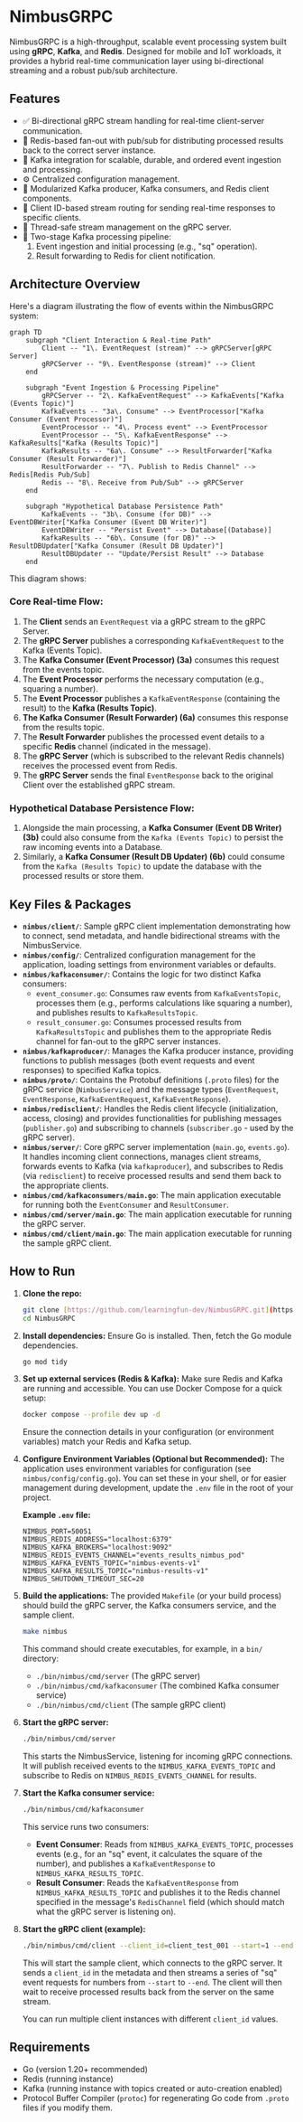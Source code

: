 # NimbusGRPC

NimbusGRPC is a high-throughput, scalable event processing system built using **gRPC**, **Kafka**, and **Redis**. Designed for mobile and IoT workloads, it provides a hybrid real-time communication layer using bi-directional streaming and a robust pub/sub architecture.

## Features

- ✅ Bi-directional gRPC stream handling for real-time client-server communication.
- 🚀 Redis-based fan-out with pub/sub for distributing processed results back to the correct server instance.
- 📡 Kafka integration for scalable, durable, and ordered event ingestion and processing.
- ⚙️ Centralized configuration management.
- 🧩 Modularized Kafka producer, Kafka consumers, and Redis client components.
- 📲 Client ID-based stream routing for sending real-time responses to specific clients.
- 🔐 Thread-safe stream management on the gRPC server.
- 🔄 Two-stage Kafka processing pipeline:
    1.  Event ingestion and initial processing (e.g., "sq" operation).
    1.  Result forwarding to Redis for client notification.

## Architecture Overview

Here's a diagram illustrating the flow of events within the NimbusGRPC system:
```mermaid
graph TD
    subgraph "Client Interaction & Real-time Path"
        Client -- "1\. EventRequest (stream)" --> gRPCServer[gRPC Server]
        gRPCServer -- "9\. EventResponse (stream)" --> Client
    end

    subgraph "Event Ingestion & Processing Pipeline"
        gRPCServer -- "2\. KafkaEventRequest" --> KafkaEvents["Kafka (Events Topic)"]
        KafkaEvents -- "3a\. Consume" --> EventProcessor["Kafka Consumer (Event Processor)"]
        EventProcessor -- "4\. Process event" --> EventProcessor
        EventProcessor -- "5\. KafkaEventResponse" --> KafkaResults["Kafka (Results Topic)"]
        KafkaResults -- "6a\. Consume" --> ResultForwarder["Kafka Consumer (Result Forwarder)"]
        ResultForwarder -- "7\. Publish to Redis Channel" --> Redis[Redis Pub/Sub]
        Redis -- "8\. Receive from Pub/Sub" --> gRPCServer
    end

    subgraph "Hypothetical Database Persistence Path"
        KafkaEvents -- "3b\. Consume (for DB)" --> EventDBWriter["Kafka Consumer (Event DB Writer)"]
        EventDBWriter -- "Persist Event" --> Database[(Database)]
        KafkaResults -- "6b\. Consume (for DB)" --> ResultDBUpdater["Kafka Consumer (Result DB Updater)"]
        ResultDBUpdater -- "Update/Persist Result" --> Database
    end
```

This diagram shows:

### Core Real-time Flow:

1. The **Client** sends an `EventRequest` via a gRPC stream to the gRPC Server.
1. The **gRPC Server** publishes a corresponding `KafkaEventRequest` to the Kafka (Events Topic).
1. The **Kafka Consumer (Event Processor) (3a)** consumes this request from the events topic.
1. The **Event Processor** performs the necessary computation (e.g., squaring a number).
1. The **Event Processor** publishes a `KafkaEventResponse` (containing the result) to the **Kafka (Results Topic)**.
1. **The Kafka Consumer (Result Forwarder) (6a)** consumes this response from the results topic.
1. The **Result Forwarder** publishes the processed event details to a specific **Redis** channel (indicated in the message).
1. The **gRPC Server** (which is subscribed to the relevant Redis channels) receives the processed event from Redis.
1. The **gRPC Server** sends the final `EventResponse` back to the original Client over the established gRPC stream.

### Hypothetical Database Persistence Flow:

1. Alongside the main processing, a **Kafka Consumer (Event DB Writer) (3b)** could also consume from the `Kafka (Events Topic)` to persist the raw incoming events into a Database.
1. Similarly, a **Kafka Consumer (Result DB Updater) (6b)** could consume from the `Kafka (Results Topic)` to update the database with the processed results or store them.

## Key Files & Packages

-   **`nimbus/client/`**: Sample gRPC client implementation demonstrating how to connect, send metadata, and handle bidirectional streams with the NimbusService.
-   **`nimbus/config/`**: Centralized configuration management for the application, loading settings from environment variables or defaults.
-   **`nimbus/kafkaconsumer/`**: Contains the logic for two distinct Kafka consumers:
    -   `event_consumer.go`: Consumes raw events from `KafkaEventsTopic`, processes them (e.g., performs calculations like squaring a number), and publishes results to `KafkaResultsTopic`.
    -   `result_consumer.go`: Consumes processed results from `KafkaResultsTopic` and publishes them to the appropriate Redis channel for fan-out to the gRPC server instances.
-   **`nimbus/kafkaproducer/`**: Manages the Kafka producer instance, providing functions to publish messages (both event requests and event responses) to specified Kafka topics.
-   **`nimbus/proto/`**: Contains the Protobuf definitions (`.proto` files) for the gRPC service (`NimbusService`) and the message types (`EventRequest`, `EventResponse`, `KafkaEventRequest`, `KafkaEventResponse`).
-   **`nimbus/redisclient/`**: Handles the Redis client lifecycle (initialization, access, closing) and provides functionalities for publishing messages (`publisher.go`) and subscribing to channels (`subscriber.go` - used by the gRPC server).
-   **`nimbus/server/`**: Core gRPC server implementation (`main.go`, `events.go`). It handles incoming client connections, manages client streams, forwards events to Kafka (via `kafkaproducer`), and subscribes to Redis (via `redisclient`) to receive processed results and send them back to the appropriate clients.
-   **`nimbus/cmd/kafkaconsumers/main.go`**: The main application executable for running both the `EventConsumer` and `ResultConsumer`.
-   **`nimbus/cmd/server/main.go`**: The main application executable for running the gRPC server.
-   **`nimbus/cmd/client/main.go`**: The main application executable for running the sample gRPC client.


## How to Run

1.  **Clone the repo:**
    ```bash
    git clone [https://github.com/learningfun-dev/NimbusGRPC.git](https://github.com/learningfun-dev/NimbusGRPC.git)
    cd NimbusGRPC
    ```

1.  **Install dependencies:**
    Ensure Go is installed. Then, fetch the Go module dependencies.
    ```bash
    go mod tidy
    ```

1.  **Set up external services (Redis & Kafka):**
    Make sure Redis and Kafka are running and accessible. You can use Docker Compose for a quick setup:
    ```bash
    docker compose --profile dev up -d
    ```
    Ensure the connection details in your configuration (or environment variables) match your Redis and Kafka setup.

1.  **Configure Environment Variables (Optional but Recommended):**
   The application uses environment variables for configuration (see `nimbus/config/config.go`). You can set these in your shell, or for easier management during development, update the `.env` file in the root of your project.

    **Example `.env` file:**
    ```env
    NIMBUS_PORT=50051
    NIMBUS_REDIS_ADDRESS="localhost:6379"
    NIMBUS_KAFKA_BROKERS="localhost:9092"
    NIMBUS_REDIS_EVENTS_CHANNEL="events_results_nimbus_pod"
    NIMBUS_KAFKA_EVENTS_TOPIC="nimbus-events-v1"
    NIMBUS_KAFKA_RESULTS_TOPIC="nimbus-results-v1"
    NIMBUS_SHUTDOWN_TIMEOUT_SEC=20
    ```

    

1.  **Build the applications:**
    The provided `Makefile` (or your build process) should build the gRPC server, the Kafka consumers service, and the sample client.
    ```bash
    make nimbus
    ```
    This command should create executables, for example, in a `bin/` directory:
    * `./bin/nimbus/cmd/server` (The gRPC server)
    * `./bin/nimbus/cmd/kafkaconsumer` (The combined Kafka consumer service)
    * `./bin/nimbus/cmd/client` (The sample gRPC client)

1.  **Start the gRPC server:**
    ```bash
    ./bin/nimbus/cmd/server
    ```
    This starts the NimbusService, listening for incoming gRPC connections. It will publish received events to the `NIMBUS_KAFKA_EVENTS_TOPIC` and subscribe to Redis on `NIMBUS_REDIS_EVENTS_CHANNEL` for results.

1.  **Start the Kafka consumer service:**
    ```bash
    ./bin/nimbus/cmd/kafkaconsumer
    ```
    This service runs two consumers:
    * **Event Consumer**: Reads from `NIMBUS_KAFKA_EVENTS_TOPIC`, processes events (e.g., for an "sq" event, it calculates the square of the number), and publishes a `KafkaEventResponse` to `NIMBUS_KAFKA_RESULTS_TOPIC`.
    * **Result Consumer**: Reads the `KafkaEventResponse` from `NIMBUS_KAFKA_RESULTS_TOPIC` and publishes it to the Redis channel specified in the message's `RedisChannel` field (which should match what the gRPC server is listening on).

1.  **Start the gRPC client (example):**
    ```bash
    ./bin/nimbus/cmd/client --client_id=client_test_001 --start=1 --end=10
    ```
    This will start the sample client, which connects to the gRPC server. It sends a `client_id` in the metadata and then streams a series of "sq" event requests for numbers from `--start` to `--end`. The client will then wait to receive processed results back from the server on the same stream.

    You can run multiple client instances with different `client_id` values.

## Requirements

-   Go (version 1.20+ recommended)
-   Redis (running instance)
-   Kafka (running instance with topics created or auto-creation enabled)
-   Protocol Buffer Compiler (`protoc`) for regenerating Go code from `.proto` files if you modify them.
